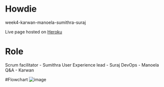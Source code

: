 # Howdie
week4-karwan-manoela-sumithra-suraj

Live page hosted on [Heroku](https://howdies.herokuapp.com/)


# Role
Scrum facilitator - Sumithra
User Experience lead - Suraj
DevOps - Manoela
Q&A - Karwan

#Flowchart
![image](https://user-images.githubusercontent.com/99407460/195119863-d5550e6f-6276-4f73-8a71-28ebae2081bd.png)
